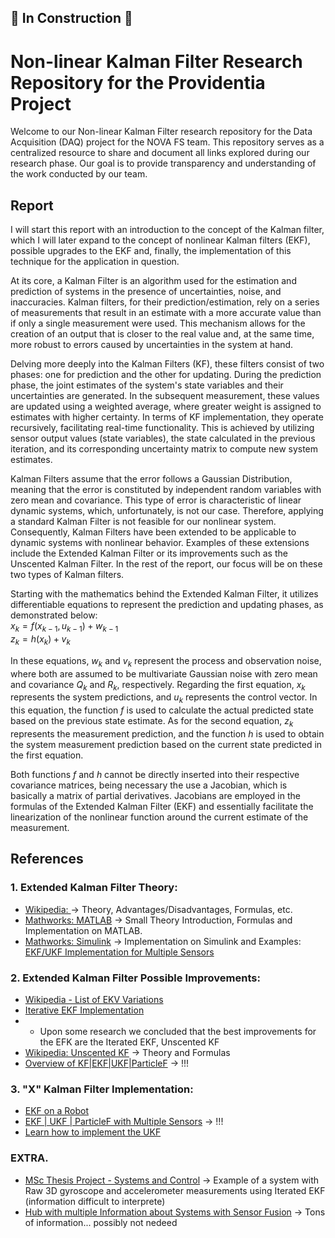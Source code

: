 ## 🚧 In Construction 🚧

# Non-linear Kalman Filter Research Repository for the Providentia Project

Welcome to our Non-linear Kalman Filter research repository for the Data Acquisition (DAQ) project for the NOVA FS team. 
This repository serves as a centralized resource to share and document all links explored during our research phase. 
Our goal is to provide transparency and understanding of the work conducted by our team.

## Report

I will start this report with an introduction to the concept of the Kalman filter, which I will later expand to the concept of nonlinear Kalman filters (EKF), possible upgrades to the EKF and, finally, the implementation of this technique for the application in question.

At its core, a Kalman Filter is an algorithm used for the estimation and prediction of systems in the presence of uncertainties, noise, and inaccuracies. Kalman filters, for their prediction/estimation, rely on a series of measurements that result in an estimate with a more accurate value than if only a single measurement were used. This mechanism allows for the creation of an output that is closer to the real value and, at the same time, more robust to errors caused by uncertainties in the system at hand.

Delving more deeply into the Kalman Filters (KF), these filters consist of two phases: one for prediction and the other for updating. During the prediction phase, the joint estimates of the system's state variables and their uncertainties are generated. In the subsequent measurement, these values are updated using a weighted average, where greater weight is assigned to estimates with higher certainty. In terms of KF implementation, they operate recursively, facilitating real-time functionality. This is achieved by utilizing sensor output values (state variables), the state calculated in the previous iteration, and its corresponding uncertainty matrix to compute new system estimates.

Kalman Filters assume that the error follows a Gaussian Distribution, meaning that the error is constituted by independent random variables with zero mean and covariance. This type of error is characteristic of linear dynamic systems, which, unfortunately, is not our case. Therefore, applying a standard Kalman Filter is not feasible for our nonlinear system. Consequently, Kalman Filters have been extended to be applicable to dynamic systems with nonlinear behavior. Examples of these extensions include the Extended Kalman Filter or its improvements such as the Unscented Kalman Filter. In the rest of the report, our focus will be on these two types of Kalman filters.

Starting with the mathematics behind the Extended Kalman Filter, it utilizes differentiable equations to represent the prediction and updating phases, as demonstrated below:\
    $x_k = f(x_{k-1}, u_{k-1}) + w_{k-1}$\
    $z_k = h(x_k) + v_k$
    
In these equations, $w_k$ and $v_k$ represent the process and observation noise, where both are assumed to be multivariate Gaussian noise with zero mean and covariance $Q_k$ and $R_k$, respectively.
Regarding the first equation, $x_k$ represents the system predictions, and $u_k$ represents the control vector. In this equation, the function $f$ is used to calculate the actual predicted state based on the previous state estimate.
As for the second equation, $z_k$ represents the measurement prediction, and the function $h$ is used to obtain the system measurement prediction based on the current state predicted in the first equation.

Both functions $f$ and $h$ cannot be directly inserted into their respective covariance matrices, being necessary the use a Jacobian, which is basically a matrix of partial derivatives. Jacobians are employed in the formulas of the Extended Kalman Filter (EKF) and essentially facilitate the linearization of the nonlinear function around the current estimate of the measurement.

## References

### 1. Extended Kalman Filter Theory: 
- [Wikipedia: ](https://en.wikipedia.org/wiki/Extended_Kalman_filter) -> Theory, Advantages/Disadvantages, Formulas, etc.
- [Mathworks: MATLAB](https://www.mathworks.com/help/driving/ug/extended-kalman-filters.html) -> Small Theory Introduction, Formulas and Implementation on MATLAB.
- [Mathworks: Simulink](https://www.mathworks.com/help/control/ref/ekf_block.html) -> Implementation on Simulink and Examples: [EKF/UKF Implementation for Multiple Sensors](https://www.mathworks.com/help/control/ug/multirate-nonlinear-state-estimation-in-simulink.html)

### 2. Extended Kalman Filter Possible Improvements:
- [Wikipedia - List of EKV Variations](https://en.wikipedia.org/wiki/Extended_Kalman_filter#Modifications)
- [Iterative EKF Implementation](https://www.mathworks.com/matlabcentral/fileexchange/42156-object-tracking-with-an-iterative-extended-kalman-filter-iekf)
- - Upon some research we concluded that the best improvements for the EFK are the Iterated EKF, Unscented KF
- [Wikipedia: Unscented KF](https://en.wikipedia.org/wiki/Kalman_filter#Unscented_Kalman_filter) -> Theory and Formulas
- [Overview of KF|EKF|UKF|ParticleF](https://github.com/jameseoconnor/localisation-and-tracking-algorithms) -> !!!

### 3. "X" Kalman Filter Implementation:
- [EKF on a Robot](https://ieeexplore.ieee.org/document/9039855)
- [EKF | UKF | ParticleF with Multiple Sensors](https://www.mathworks.com/help/control/ug/multirate-nonlinear-state-estimation-in-simulink.html#d126e61850) -> !!!
- [Learn how to implement the UKF](https://en.wikipedia.org/wiki/Kalman_filter#Unscented_Kalman_filter)

### EXTRA. 
- [MSc Thesis Project - Systems and Control](https://github.com/DaandeKanter/IEKF-OS_Algorithm/tree/main) -> Example of a system with Raw 3D gyroscope and accelerometer measurements using Iterated EKF (information difficult to interprete)
- [Hub with multiple Information about Systems with Sensor Fusion](https://www.mathworks.com/help/driving/tracking-and-sensor-fusion.html) -> Tons of information... possibly not nedeed

